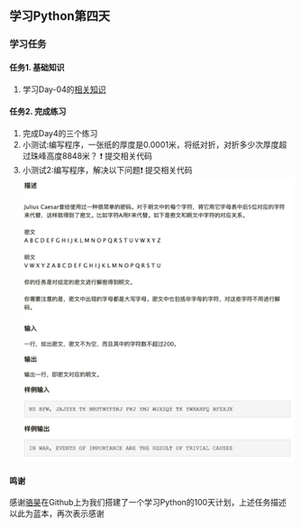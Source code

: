 ## 学习Python第四天

### 学习任务

#### 任务1. 基础知识

1. 学习Day-04的[相关知识](https://github.com/jackfrued/Python-100-Days/blob/master/Day01-15/04.循环结构.md)

#### 任务2. 完成练习

1. 完成Day4的三个练习
2. 小测试:编写程序，一张纸的厚度是0.0001米，将纸对折，对折多少次厚度超过珠峰高度8848米？ :exclamation: 提交相关代码
3. 小测试2:编写程序，解决以下问题:exclamation: 提交相关代码  
![](./question/easy-code.png)
#### 鸣谢
感谢[骆昊](https://github.com/jackfrued/Python-100-Days)在Github上为我们搭建了一个学习Python的100天计划，上述任务描述以此为蓝本，再次表示感谢
